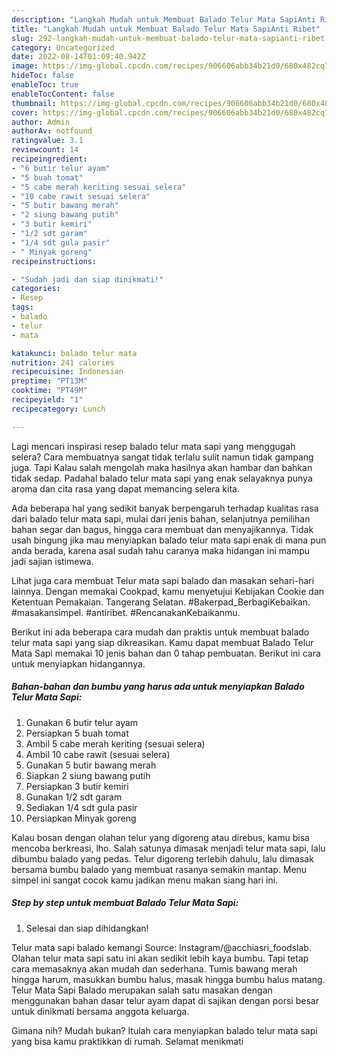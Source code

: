 ```yaml
---
description: "Langkah Mudah untuk Membuat Balado Telur Mata SapiAnti Ribet"
title: "Langkah Mudah untuk Membuat Balado Telur Mata SapiAnti Ribet"
slug: 292-langkah-mudah-untuk-membuat-balado-telur-mata-sapianti-ribet
category: Uncategorized
date: 2022-08-14T01:09:40.942Z
image: https://img-global.cpcdn.com/recipes/906606abb34b21d0/680x482cq70/balado-telur-mata-sapi-foto-resep-utama.jpg
hideToc: false
enableToc: true
enableTocContent: false
thumbnail: https://img-global.cpcdn.com/recipes/906606abb34b21d0/680x482cq70/balado-telur-mata-sapi-foto-resep-utama.jpg
cover: https://img-global.cpcdn.com/recipes/906606abb34b21d0/680x482cq70/balado-telur-mata-sapi-foto-resep-utama.jpg
author: Admin
authorAv: notfound
ratingvalue: 3.1
reviewcount: 14
recipeingredient:
- "6 butir telur ayam"
- "5 buah tomat"
- "5 cabe merah keriting sesuai selera"
- "10 cabe rawit sesuai selera"
- "5 butir bawang merah"
- "2 siung bawang putih"
- "3 butir kemiri"
- "1/2 sdt garam"
- "1/4 sdt gula pasir"
- " Minyak goreng"
recipeinstructions:

- "Sudah jadi dan siap dinikmati!"
categories:
- Resep
tags:
- balado
- telur
- mata

katakunci: balado telur mata 
nutrition: 241 calories
recipecuisine: Indonesian
preptime: "PT13M"
cooktime: "PT49M"
recipeyield: "1"
recipecategory: Lunch

---
```



Lagi mencari inspirasi resep balado telur mata sapi yang menggugah selera? Cara membuatnya sangat tidak terlalu sulit namun tidak gampang juga. Tapi Kalau salah mengolah maka hasilnya akan hambar dan bahkan tidak sedap. Padahal balado telur mata sapi yang enak selayaknya punya aroma dan cita rasa yang dapat memancing selera kita.


Ada beberapa hal yang sedikit banyak berpengaruh terhadap kualitas rasa dari balado telur mata sapi, mulai dari jenis bahan, selanjutnya pemilihan bahan segar dan bagus, hingga cara membuat dan menyajikannya. Tidak usah bingung jika mau menyiapkan balado telur mata sapi enak di mana pun anda berada, karena asal sudah tahu caranya maka hidangan ini mampu jadi sajian istimewa.

Lihat juga cara membuat Telur mata sapi balado dan masakan sehari-hari lainnya. Dengan memakai Cookpad, kamu menyetujui Kebijakan Cookie dan Ketentuan Pemakaian. Tangerang Selatan. #Bakerpad_BerbagiKebaikan. #masakansimpel. #antiribet. #RencanakanKebaikanmu.


Berikut ini ada beberapa cara mudah dan praktis untuk membuat balado telur mata sapi yang siap dikreasikan. Kamu dapat membuat Balado Telur Mata Sapi memakai 10 jenis bahan dan 0 tahap pembuatan. Berikut ini cara untuk menyiapkan hidangannya.

<!--inarticleads1-->

##### Bahan-bahan dan bumbu yang harus ada untuk menyiapkan Balado Telur Mata Sapi:

1. Gunakan 6 butir telur ayam
1. Persiapkan 5 buah tomat
1. Ambil 5 cabe merah keriting (sesuai selera)
1. Ambil 10 cabe rawit (sesuai selera)
1. Gunakan 5 butir bawang merah
1. Siapkan 2 siung bawang putih
1. Persiapkan 3 butir kemiri
1. Gunakan 1/2 sdt garam
1. Sediakan 1/4 sdt gula pasir
1. Persiapkan  Minyak goreng


Kalau bosan dengan olahan telur yang digoreng atau direbus, kamu bisa mencoba berkreasi, lho. Salah satunya dimasak menjadi telur mata sapi, lalu dibumbu balado yang pedas. Telur digoreng terlebih dahulu, lalu dimasak bersama bumbu balado yang membuat rasanya semakin mantap. Menu simpel ini sangat cocok kamu jadikan menu makan siang hari ini. 

<!--inarticleads2-->

##### Step by step untuk membuat Balado Telur Mata Sapi:


1. Selesai dan siap dihidangkan!

Telur mata sapi balado kemangi Source: Instagram/@acchiasri_foodslab. Olahan telur mata sapi satu ini akan sedikit lebih kaya bumbu. Tapi tetap cara memasaknya akan mudah dan sederhana. Tumis bawang merah hingga harum, masukkan bumbu halus, masak hingga bumbu halus matang. Telur Mata Sapi Balado merupakan salah satu masakan dengan menggunakan bahan dasar telur ayam dapat di sajikan dengan porsi besar untuk dinikmati bersama anggota keluarga. 

Gimana nih? Mudah bukan? Itulah cara menyiapkan balado telur mata sapi yang bisa kamu praktikkan di rumah. Selamat menikmati
